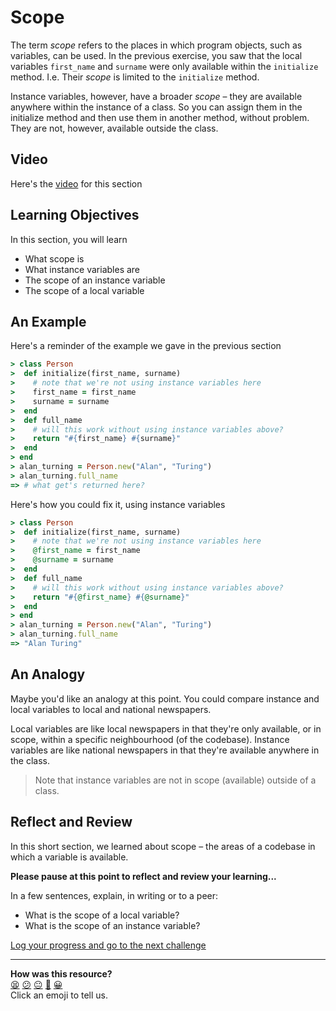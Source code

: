 # Scope

 The term _scope_ refers to the places in which program objects, such as variables, can be used. In the previous exercise, you saw that the local variables `first_name` and `surname` were only available within the `initialize` method.  I.e. Their _scope_ is limited to the `initialize` method.

 Instance variables, however, have a broader _scope_ – they are available anywhere within the instance of a class. So you can assign them in the initialize method and then use them in another method, without problem. They are not, however, available outside the class.

 ## Video

 Here's the [video](https://youtu.be/ivIdU7JmD5g) for this section

 ## Learning Objectives

 In this section, you will learn
 - What scope is
 - What instance variables are
 - The scope of an instance variable
 - The scope of a local variable

## An Example

 Here's a reminder of the example we gave in the previous section

 ```ruby
> class Person
>  def initialize(first_name, surname)
>    # note that we're not using instance variables here
>    first_name = first_name
>    surname = surname
>  end
>  def full_name
>    # will this work without using instance variables above?
>    return "#{first_name} #{surname}"
>  end
> end
> alan_turning = Person.new("Alan", "Turing")
> alan_turning.full_name
=> # what get's returned here?
```

Here's how you could fix it, using instance variables

```ruby
> class Person
>  def initialize(first_name, surname)
>    # note that we're not using instance variables here
>    @first_name = first_name
>    @surname = surname
>  end
>  def full_name
>    # will this work without using instance variables above?
>    return "#{@first_name} #{@surname}"
>  end
> end
> alan_turning = Person.new("Alan", "Turing")
> alan_turning.full_name
=> "Alan Turing"
```

## An Analogy

Maybe you'd like an analogy at this point. You could compare instance and local variables to local and national newspapers.

Local variables are like local newspapers in that they're only available, or in scope, within a specific neighbourhood (of the codebase). Instance variables are like national newspapers in that they're available anywhere in the class.

> Note that instance variables are not in scope (available) outside of a class.

## Reflect and Review

In this short section, we learned about scope – the areas of a codebase in which a variable is available.

**Please pause at this point to reflect and review your learning...**

In a few sentences, explain, in writing or to a peer:
- What is the scope of a local variable?
- What is the scope of an instance variable?


[Log your progress and go to the next challenge](https://makers-event-logger.herokuapp.com/?event=05_scope.md&repository=makersacademy%2Fruby_foundations&redirect=chapter2%2F06_putting_chapter_2_into_practice.md)

<!-- BEGIN GENERATED SECTION DO NOT EDIT -->

---

**How was this resource?**  
[😫](https://airtable.com/shrUJ3t7KLMqVRFKR?prefill_Repository=makersacademy%2Fruby_foundations&prefill_File=chapter2%2F05_scope.md&prefill_Sentiment=😫) [😕](https://airtable.com/shrUJ3t7KLMqVRFKR?prefill_Repository=makersacademy%2Fruby_foundations&prefill_File=chapter2%2F05_scope.md&prefill_Sentiment=😕) [😐](https://airtable.com/shrUJ3t7KLMqVRFKR?prefill_Repository=makersacademy%2Fruby_foundations&prefill_File=chapter2%2F05_scope.md&prefill_Sentiment=😐) [🙂](https://airtable.com/shrUJ3t7KLMqVRFKR?prefill_Repository=makersacademy%2Fruby_foundations&prefill_File=chapter2%2F05_scope.md&prefill_Sentiment=🙂) [😀](https://airtable.com/shrUJ3t7KLMqVRFKR?prefill_Repository=makersacademy%2Fruby_foundations&prefill_File=chapter2%2F05_scope.md&prefill_Sentiment=😀)  
Click an emoji to tell us.

<!-- END GENERATED SECTION DO NOT EDIT -->
